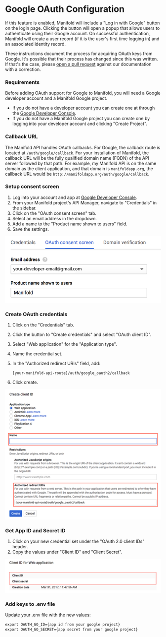 # Google OAuth Configuration

If this feature is enabled, Manifold will include a "Log in with Google" button on the login page. Clicking the button will open a popup that allows users to authenticate using their Google account. On successful authentication, Manifold will create a user record \(if it is the user's first time logging in\) and an associated identity record.

These instructions document the process for acquiring OAuth keys from Google. It's possible that their process has changed since this was written. If that's the case, please [open a pull request](https://github.com/ManifoldScholar/manifold-docs/pulls) against our documentation with a correction.

### Requirements

Before adding OAuth support for Google to Manifold, you will need a Google developer account and a Manifold Google project.

* If you do not have a developer account you can create one at through the [Google Developer Console](https://console.developers.google.com/).
* If you do not have a Manifold Google project you can create one by logging into your developer account and clicking "Create Project".

### Callback URL

The Manifold API handles OAuth callbacks. For Google, the callback route is located at `/auth/google/callback`. For your installation of Manifold, the callback URL will be the fully qualified domain name \(FQDN\) of the API server followed by that path. For example, my Manifold API is on the same domain as the client application, and that domain is `manifoldapp.org`, the callback URL would be `http://manifoldapp.org/auth/google/callback`. 

### Setup consent screen

1. Log into your account and app at [Google Developer Console](https://console.developers.google.com/).
2. From your Manifold project's API Manager, navigate to "Credentials" in the sidebar.
3. Click on the "OAuth consent screen" tab.
4. Select an email address in the dropdown.
5. Add a name to the "Product name shown to users" field.
6. Save the settings.

![Google Consent](/assets/google-consent.png)

### Create OAuth credentials

1. Click on the "Credentials" tab.
2. Click the button to "Create credentials" and select "OAuth client ID".
3. Select "Web application" for the "Application type".
4. Name the credential set.
5. In the "Authorized redirect URIs" field, add:

   ```
   [your-manifold-api-route]/auth/google_oauth2/callback
   ```

6. Click create.

![Google Credentials](/assets/google-credentials.png)

### Get App ID and Secret ID

1. Click on your new credential set under the "OAuth 2.0 client IDs" header.
2. Copy the values under "Client ID" and "Client Secret".

![Google Keys](/assets/google-keys.png)

### Add keys to .env file

Update your .env file with the new values:

```
export OAUTH_GO_ID={app id from your google project}
export OAUTH_GO_SECRET={app secret from your google project}
```



